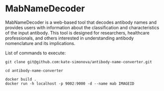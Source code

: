 # MabNameDecoder

MabNameDecoder is a web-based tool that decodes antibody names and provides users with information about the classification and characteristics of the input antibody. This tool is designed for researchers, healthcare professionals, and others interested in understanding antibody nomenclature and its implications.

List of commands to execute:

```
git clone git@github.com:kate-simonova/antibody-name-converter.git

cd antibody-name-converter

docker build .
docker run -h localhost -p 9002:9000 -d --name mab IMAGEID
```


